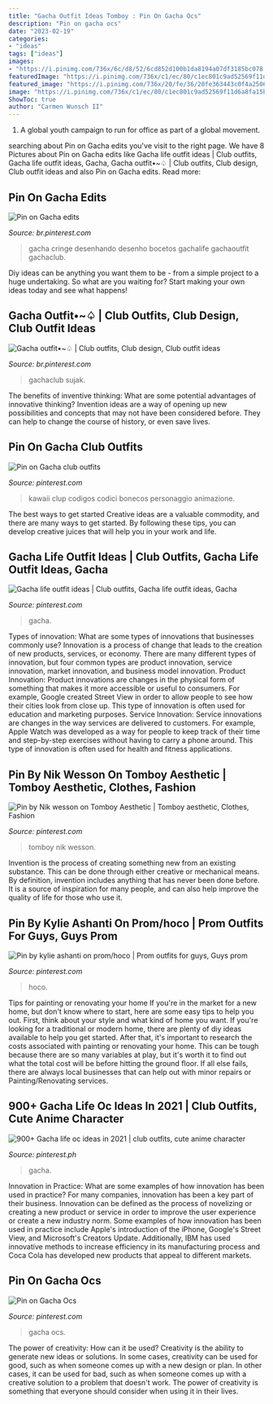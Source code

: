 ```yaml
---
title: "Gacha Outfit Ideas Tomboy : Pin On Gacha Ocs"
description: "Pin on gacha ocs"
date: "2023-02-19"
categories:
- "ideas"
tags: ["ideas"]
images:
- "https://i.pinimg.com/736x/6c/d8/52/6cd852d100b1da8194a07df3185bc078.jpg"
featuredImage: "https://i.pinimg.com/736x/c1/ec/80/c1ec801c9ad52569f11d6a8fa15b88a4.jpg"
featured_image: "https://i.pinimg.com/736x/20/fe/36/20fe363443c0f4a2506310be0ac93d56.jpg"
image: "https://i.pinimg.com/736x/c1/ec/80/c1ec801c9ad52569f11d6a8fa15b88a4.jpg"
ShowToc: true
author: "Carmen Wunsch II"
---
```



1. A global youth campaign to run for office as part of a global movement. 

	

		
searching about Pin on Gacha edits you've visit to the right page. We have 8 Pictures about Pin on Gacha edits like Gacha life outfit ideas | Club outfits, Gacha life outfit ideas, Gacha, Gacha outfit•~♤ | Club outfits, Club design, Club outfit ideas and also Pin on Gacha edits. Read more:
		
    
## Pin On Gacha Edits

<img loading=lazy src="https://i.pinimg.com/736x/77/1f/c3/771fc34187b18e0be9c22eacf0c79c14.jpg" onerror="this.onerror=null;this.src='https://tse4.mm.bing.net/th?id=OIP._sMuaoo2iIK2fD2HUFhfKgHaMC&amp;pid=15.1';" alt="Pin on Gacha edits">

_Source: br.pinterest.com_

>gacha cringe desenhando desenho bocetos gachalife gachaoutfit gachaclub. 

	

Diy ideas can be anything you want them to be - from a simple project to a huge undertaking. So what are you waiting for? Start making your own ideas today and see what happens!

    
## Gacha Outfit•~♤ | Club Outfits, Club Design, Club Outfit Ideas

<img loading=lazy src="https://i.pinimg.com/736x/d6/4e/de/d64ede2b2ac37afcfac69fe13136f69c.jpg" onerror="this.onerror=null;this.src='https://tse4.mm.bing.net/th?id=OIP.s0x-2DQ-rfVZGZWrbP-ktwHaHW&amp;pid=15.1';" alt="Gacha outfit•~♤ | Club outfits, Club design, Club outfit ideas">

_Source: br.pinterest.com_

>gachaclub sujak. 

	

The benefits of inventive thinking: What are some potential advantages of innovative thinking?
Invention ideas are a way of opening up new possibilities and concepts that may not have been considered before. They can help to change the course of history, or even save lives.

    
## Pin On Gacha Club Outfits

<img loading=lazy src="https://i.pinimg.com/736x/e4/5f/d1/e45fd125659e1691d1181fc914e04f0b.jpg" onerror="this.onerror=null;this.src='https://tse3.mm.bing.net/th?id=OIP.OcTSDec1wP3bl33kUOgCfAHaHT&amp;pid=15.1';" alt="Pin on Gacha club outfits">

_Source: pinterest.com_

>kawaii clup codigos codici bonecos personaggio animazione. 

	

The best ways to get started
Creative ideas are a valuable commodity, and there are many ways to get started. By following these tips, you can develop creative juices that will help you in your work and life.

    
## Gacha Life Outfit Ideas | Club Outfits, Gacha Life Outfit Ideas, Gacha

<img loading=lazy src="https://i.pinimg.com/736x/c1/ec/80/c1ec801c9ad52569f11d6a8fa15b88a4.jpg" onerror="this.onerror=null;this.src='https://tse2.mm.bing.net/th?id=OIP.sUqyMRydndl6uySnGAC1FAHaNL&amp;pid=15.1';" alt="Gacha life outfit ideas | Club outfits, Gacha life outfit ideas, Gacha">

_Source: pinterest.com_

>gacha. 

	

Types of innovation: What are some types of innovations that businesses commonly use?
Innovation is a process of change that leads to the creation of new products, services, or economy. There are many different types of innovation, but four common types are product innovation, service innovation, market innovation, and business model innovation. 
Product Innovation: Product innovations are changes in the physical form of something that makes it more accessible or useful to consumers. For example, Google created Street View in order to allow people to see how their cities look from close up. This type of innovation is often used for education and marketing purposes. Service Innovation: Service innovations are changes in the way services are delivered to customers. For example, Apple Watch was developed as a way for people to keep track of their time and step-by-step exercises without having to carry a phone around. This type of innovation is often used for health and fitness applications.

    
## Pin By Nik Wesson On Tomboy Aesthetic | Tomboy Aesthetic, Clothes, Fashion

<img loading=lazy src="https://i.pinimg.com/736x/6c/d8/52/6cd852d100b1da8194a07df3185bc078.jpg" onerror="this.onerror=null;this.src='https://tse1.mm.bing.net/th?id=OIP.-FxZFWcFzVnNST4TCKPRcwHaJ3&amp;pid=15.1';" alt="Pin by Nik wesson on Tomboy Aesthetic | Tomboy aesthetic, Clothes, Fashion">

_Source: pinterest.com_

>tomboy nik wesson. 

	

Invention is the process of creating something new from an existing substance. This can be done through either creative or mechanical means. By definition, invention includes anything that has never been done before. It is a source of inspiration for many people, and can also help improve the quality of life for those who use it.

    
## Pin By Kylie Ashanti On Prom/hoco | Prom Outfits For Guys, Guys Prom

<img loading=lazy src="https://i.pinimg.com/736x/bb/b5/61/bbb5612313356605b335b13e8ca5c76b.jpg" onerror="this.onerror=null;this.src='https://tse4.mm.bing.net/th?id=OIP.lccUOkQn6POaL5dX_-rdaQHaJ3&amp;pid=15.1';" alt="Pin by kylie ashanti on prom/hoco | Prom outfits for guys, Guys prom">

_Source: pinterest.com_

>hoco. 

	

Tips for painting or renovating your home
If you're in the market for a new home, but don't know where to start, here are some easy tips to help you out. First, think about your style and what kind of home you want. If you're looking for a traditional or modern home, there are plenty of diy ideas available to help you get started.
After that, it's important to research the costs associated with painting or renovating your home. This can be tough because there are so many variables at play, but it's worth it to find out what the total cost will be before hitting the ground floor. If all else fails, there are always local businesses that can help out with minor repairs or Painting/Renovating services.

    
## 900+ Gacha Life Oc Ideas In 2021 | Club Outfits, Cute Anime Character

<img loading=lazy src="https://i.pinimg.com/474x/50/b9/d8/50b9d8b87296a8f08af9e6fb097ddb95.jpg" onerror="this.onerror=null;this.src='https://tse1.mm.bing.net/th?id=OIP.q-ryr0gfb7DHI5DR5X9U-wAAAA&amp;pid=15.1';" alt="900+ Gacha life oc ideas in 2021 | club outfits, cute anime character">

_Source: pinterest.ph_

>gacha. 

	

Innovation in Practice: What are some examples of how innovation has been used in practice?
For many companies, innovation has been a key part of their business. Innovation can be defined as the process of novelizing or creating a new product or service in order to improve the user experience or create a new industry norm. 
Some examples of how innovation has been used in practice include Apple's introduction of the iPhone, Google's Street View, and Microsoft's Creators Update. Additionally, IBM has used innovative methods to increase efficiency in its manufacturing process and Coca Cola has developed new products that appeal to different markets.

    
## Pin On Gacha Ocs

<img loading=lazy src="https://i.pinimg.com/736x/20/fe/36/20fe363443c0f4a2506310be0ac93d56.jpg" onerror="this.onerror=null;this.src='https://tse1.mm.bing.net/th?id=OIP.LWrsRunRg4XGz0XWosuc7AHaKy&amp;pid=15.1';" alt="Pin on Gacha Ocs">

_Source: pinterest.com_

>gacha ocs. 

	

The power of creativity: How can it be used?
Creativity is the ability to generate new ideas or solutions. In some cases, creativity can be used for good, such as when someone comes up with a new design or plan. In other cases, it can be used for bad, such as when someone comes up with a creative solution to a problem that doesn't work. The power of creativity is something that everyone should consider when using it in their lives.

